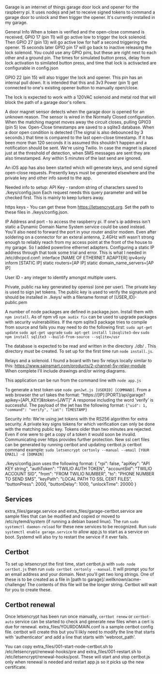 Garage is an internet of things garage door lock and opener for the raspberry pi. It uses nodejs and jwt to receive signed tokens to command a garage door to unlock and then trigger the opener. It's currently installed in my garage.

General Info
When a token is verified and the open-close command is received, GPIO 17 (pin 11) will go active low to trigger the lock solenoid. Then GPIO 27 (pin 13) will go active low for half a second triggering the opener. 15 seconds later GPIO pin 17 will go back to inactive releasing the lock solenoid. You could use any GPIO pins, but these are right next to each other and a ground pin. The times for simulated button press, delay from lock activation to similated button press, and time that lock is activacted are configurable in config.json

GPIO 22 (pin 15) will also trigger the lock and opener. This pin has an internal pull down. It is intended that this and 3v3 Power (pin 1) get connected to one's existing opener button to manually open/close. 

The lock is expected to work with a 120VAC solenoid and metal rod that will block the path of a garage door's rollers. 

A door magnet sensor detects when the garage door is opened for an unknown reason. The sensor is wired in the Normally Closed configuration. When the matching magnet moves away the circuit closes, pulling GPIO3 (pin 5) low.  Open-Close timestamps are saved to a sqlite3 database. When a door open condition is detected (The signal is also debounced by 3 seconds.) that time is compared to the last open-close timestamp. If it has been more than 120 seconds it is assumed this shouldn't happen and a notification should be sent. We're using Twilio. In case the magnet is placed just at the threshold of detection, when SMS messages are sent they are also timestamped. Any within 5 minutes of the last send are ignored.

An iOS app has also been started which will generate keys, and send signed open-close requests. Presently keys must be generated elsewhere and the private key and other info saved to the app.

Needed info to setup:
API Key - random string of characters saved to ./keys/config.json
Each request needs this query parameter and will be checked first. This is mainly to keep lurkers away.

https keys - You can get these from https://letsencrypt.org. Set the path to these files in ./keys/config.json.

IP Address and port - to access the raspberry pi. If one's ip address isn't static a Dynamic Domain Name System service could be used instead. You'll also need to forward the port in your router and/or modem.
Even after soldering on a connector for an exteral antenna, 2.4GHz wifi wasn't strong enough to reliably reach from my access point at the front of the house to my garage. So I added powerline ethernet adapters. Configuring a static IP address through that took some trial and error. This is what I needed in /etc/dhcpcd.conf:
interface [NAME OF ETHERNET ADAPTER]
ipv4only
inform [STATIC IP]
static routers=[AP IP]
static domain_name_servers=[AP IP]

User ID - any integer to identify amongst multiple users.

Private, public rsa key generated by openssl (one per user). The private key is used to sign jwt tokens. The public key is used to verify the signature and should be installed in ./keys/ with a filename format of [USER_ID]-public.pem

A number of node packages are defined in package.json. Install them with `npm install`.
As of npm v6 `npm audix fix` can be used to upgrade packages with security vulnerabilities.
If the npm sqlite3 package tries to compile from source and fails you may need
to do the following first:
`sudo apt-get update`
`sudo apt-get upgrade`
`sudo apt-get install libsqlite3-dev`
`sudo npm install sqlite3 --build-from-source --sqlite=/usr`

The database is expected to be read and written in the directory ./db/ . This directory must be created. To set up for the first time run `node install.js`.

Relays and a solenoid. I found a board with two 5v relays locally similar to this: https://www.sainsmart.com/products/2-channel-5v-relay-module
When complete I'll include drawings and/or wiring diagrams.

This application can be run from the command line with `node app.js`

To generate a test token use `node genJwt.js [USERID] [COMMAND]`. From a web browser the url takes the format: "https://[IP]:[PORT]/api/garage?apikey=[API_KEY]&token=[JWT]"
A response including the word 'verify' is successful. The payload of the jwt has the following format: `{"uid": 1, "command": "verify", "iat": TIMESTAMP}` 

Security info:
We're using jwt tokens with the RS256 algorithm for extra security. A private key signs tokens for which verification can only be done with the matching public key. Tokens older than two minutes are rejected. Even if one were to get a copy of a token it would soon be invalid. Communicating over https provides further protection. New ssl cert files can be generated by running certbot and updating certbot.js
certbot command example:
`sudo letsencrypt certonly --manual --email [YOUR EMAIL] -d [DOMAIN]`


./keys/config.json uses the following format:
{
  "rpi": false,
  "apiKey":  "API KEY string",
  "authToken": "TWILIO AUTH TOKEN",
  "accountSid": "TWILIO ACCOUNT SID",
  "from": "FROM TWILIO NUMBER",
  "to": "PHONE NUMBER TO SEND SMS",
  "keyPath": "LOCAL PATH TO SSL CERT FILES",
  "buttonPress": 2000,
  "buttonDelay": 1000,
  "unlockTime": 20000
}

## Services
extra_files/garage.service and extra_files/garage-certbot.service are sample files that can be modified and copied or moved to /etc/sytemd/system (if running a debian based linux). The run `sudo systemctl daemon-reload` for these new services to be recognized. Run `sudo systemctl enable garage.service` to allow app.js to start as a service on boot. Systemd will also try to restart the service if it ever fails.

## Certbot
To set up letsencrypt the first time, start certbot.js with `sudo node certbot.js` then run `sudo certbot certonly --manual`. It will prompt you for an email address and your domain. Next you'll get two long strings. One of these is to be created as a file in [path to garage]/.wellknown/acme-challenge/ The contents of this file will be the longer string. Certbot will wait for you to create these.

## Certbot renewal
Once letsencrypt has been run once manually, `certbot renew` or `certbot-auto` service can be started to check and generate new files when a cert is due for renewal. extra_files/YOURDOMAIN.conf is a sample certbot config file. certbot will create this but you'll likly need to modify the line that starts with 'authenticator' and add a line that starts with 'webroot_path'.

You can copy extra_files/001-start-node-certbot.sh to /etc/letsencrypt/renewal-hooks/pre and extra_files/001-restart.sh to /etc/letsencrypt/renewal-hooks/post. These will start and stop certbot.js only when renewal is needed and restart app.js so it picks up the new certificate.